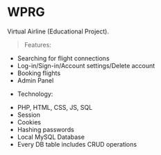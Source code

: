 # WPRG

Virtual Airline (Educational Project).
> Features:
- Searching for flight connections
- Log-in/Sign-in/Account settings/Delete account
- Booking flights
- Admin Panel
* Technology:
- PHP, HTML, CSS, JS, SQL
- Session
- Cookies
- Hashing passwords
- Local MySQL Database
- Every DB table includes CRUD operations
